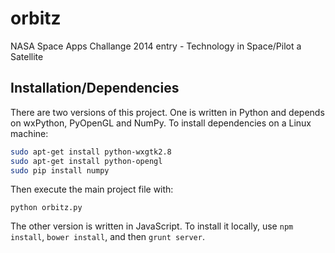 orbitz
======

NASA Space Apps Challange 2014 entry - Technology in Space/Pilot a Satellite

Installation/Dependencies
-------------------------

There are two versions of this project. One is written in Python and depends on wxPython, PyOpenGL and NumPy.
To install dependencies on a Linux machine:
```sh
sudo apt-get install python-wxgtk2.8
sudo apt-get install python-opengl
sudo pip install numpy
```

Then execute the main project file with:
```
python orbitz.py
```

The other version is written in JavaScript. To install it locally, use ```npm install```, ```bower install```, and then ```grunt server```.
